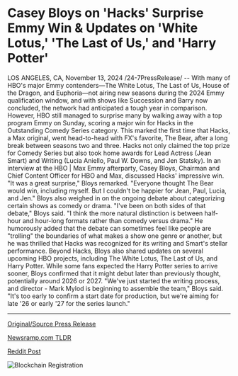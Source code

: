 # Casey Bloys on 'Hacks' Surprise Emmy Win & Updates on 'White Lotus,' 'The Last of Us,' and 'Harry Potter'

LOS ANGELES, CA, November 13, 2024 /24-7PressRelease/ -- With many of HBO's major Emmy contenders—The White Lotus, The Last of Us, House of the Dragon, and Euphoria—not airing new seasons during the 2024 Emmy qualification window, and with shows like Succession and Barry now concluded, the network had anticipated a tough year in comparison. However, HBO still managed to surprise many by walking away with a top program Emmy on Sunday, scoring a major win for Hacks in the Outstanding Comedy Series category.  This marked the first time that Hacks, a Max original, went head-to-head with FX's favorite, The Bear, after a long break between seasons two and three. Hacks not only claimed the top prize for Comedy Series but also took home awards for Lead Actress (Jean Smart) and Writing (Lucia Aniello, Paul W. Downs, and Jen Statsky).  In an interview at the HBO | Max Emmy afterparty, Casey Bloys, Chairman and Chief Content Officer for HBO and Max, discussed Hacks' impressive win. "It was a great surprise," Bloys remarked. "Everyone thought The Bear would win, including myself. But I couldn't be happier for Jean, Paul, Lucia, and Jen."  Bloys also weighed in on the ongoing debate about categorizing certain shows as comedy or drama. "I've been on both sides of that debate," Bloys said. "I think the more natural distinction is between half-hour and hour-long formats rather than comedy versus drama." He humorously added that the debate can sometimes feel like people are "trolling" the boundaries of what makes a show one genre or another, but he was thrilled that Hacks was recognized for its writing and Smart's stellar performance.  Beyond Hacks, Bloys also shared updates on several upcoming HBO projects, including The White Lotus, The Last of Us, and Harry Potter. While some fans expected the Harry Potter series to arrive sooner, Bloys confirmed that it might debut later than previously thought, potentially around 2026 or 2027.  "We've just started the writing process, and director - Mark Mylod is beginning to assemble the team," Bloys said. "It's too early to confirm a start date for production, but we're aiming for late '26 or early '27 for the series launch." 

---

[Original/Source Press Release](https://www.24-7pressrelease.com/press-release/516118/casey-bloys-on-hacks-surprise-emmy-win-updates-on-white-lotus-the-last-of-us-and-harry-potter)
                    

[Newsramp.com TLDR](https://newsramp.com/curated-news/hbo-s-hacks-surprises-with-emmy-win-for-outstanding-comedy-series/cbc8c0619ef7b34e7073d6e72f371646) 

 



[Reddit Post](https://www.reddit.com/r/Lifestyle_Culture/comments/1gq88em/hbos_hacks_surprises_with_emmy_win_for/) 



![Blockchain Registration](https://cdn.newsramp.app/24-7PressRelease/qrcode/2411/13/seekWwiV.webp)